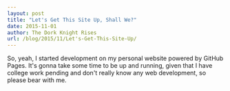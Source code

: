```yaml
---
layout: post
title: "Let's Get This Site Up, Shall We?"
date: 2015-11-01
author: The Dork Knight Rises
url: /blog/2015/11/Let's-Get-This-Site-Up/
---
```


So, yeah, I started development on my personal website powered by GitHub Pages.
It's gonna take some time to be up and running, given that I have college work pending and don't really know any web development, so please bear with me.
